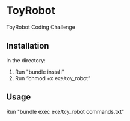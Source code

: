 # ToyRobot

ToyRobot Coding Challenge

## Installation

In the directory:

1. Run "bundle install"
2. Run “chmod +x exe/toy_robot”

## Usage

Run "bundle exec exe/toy_robot commands.txt"
